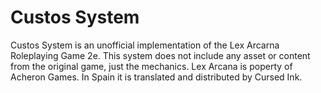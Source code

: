 # Custos System

Custos System is an unofficial implementation of the Lex Arcarna Roleplaying Game 2e. This system does not include any asset or content from the original game, just the mechanics. 
Lex Arcana is poperty of Acheron Games. In Spain it is translated and distributed by Cursed Ink.